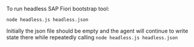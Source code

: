 To run headless SAP Fiori bootstrap tool:

```
node headless.js headless.json
```

Initially the json file should be empty and the agent will continue to write state there while repeatedly calling `node headless.js headless.json`